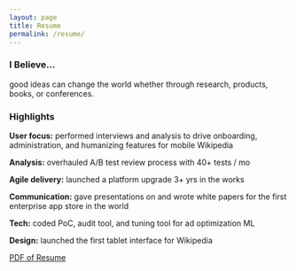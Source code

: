 ```yaml
---
layout: page
title: Resume
permalink: /resume/
---
```


### I Believe…
good ideas can change the world whether through research, products, books, or conferences.

### Highlights

**User focus:** performed interviews and analysis to drive onboarding, administration, and humanizing features for mobile Wikipedia

**Analysis:** overhauled A/B test review process with 40+ tests / mo

**Agile delivery:** launched a platform upgrade 3+ yrs in the works

**Communication:** gave presentations on and wrote white papers for the first enterprise app store in the world

**Tech:** coded PoC, audit tool, and tuning tool for ad optimization ML

**Design:** launched the first tablet interface for Wikipedia

[PDF of Resume](/assets/Kenan_Wang_resume.pdf)
